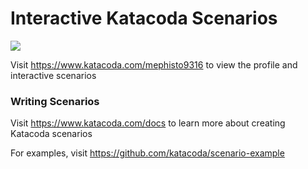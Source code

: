 # Interactive Katacoda Scenarios

[![](http://shields.katacoda.com/katacoda/mephisto9316/count.svg)](https://www.katacoda.com/mephisto9316 "Get your profile on Katacoda.com")

Visit https://www.katacoda.com/mephisto9316 to view the profile and interactive scenarios

### Writing Scenarios
Visit https://www.katacoda.com/docs to learn more about creating Katacoda scenarios

For examples, visit https://github.com/katacoda/scenario-example
